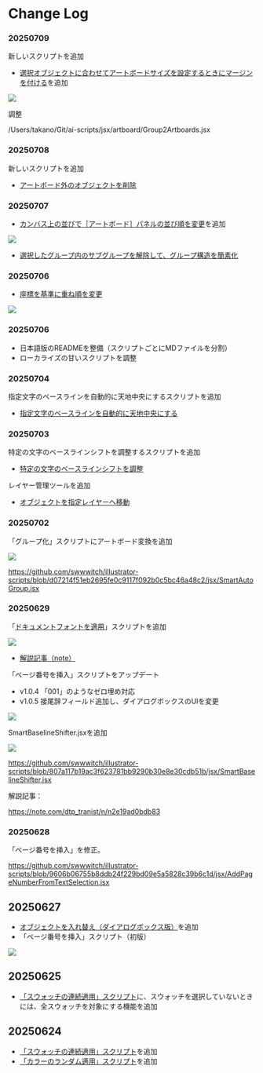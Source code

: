 # Change Log

### 20250709

新しいスクリプトを追加

- [選択オブジェクトに合わせてアートボードサイズを設定するときにマージンを付ける](readme-ja/FitArtboardWithMargin.md)を追加

![](https://www.dtp-transit.jp/images/ss-406-318-72-20250709-065622.png)


調整

/Users/takano/Git/ai-scripts/jsx/artboard/Group2Artboards.jsx

### 20250708

新しいスクリプトを追加

- [アートボード外のオブジェクトを削除](readme-ja/DeleteOutsideArtboard.md)

### 20250707

- [カンバス上の並びで［アートボード］パネルの並び順を変更](readme-ja/ReorderArtboardsByPosition.md)を追加

![](https://www.dtp-transit.jp/images/ss-544-634-72-20250707-032437.png)

- [選択したグループ内のサブグループを解除して、グループ構造を簡素化](readme-ja/SimplifyGroups.md)

### 20250706

- [座標を基準に重ね順を変更](readme-ja/SortItemsByPosition.md)

![](https://www.dtp-transit.jp/images/ss-696-532-72-20250706-195040.png)

### 20250706

- 日本語版のREADMEを整備（スクリプトごとにMDファイルを分割）
- ローカライズの甘いスクリプトを調整

### 20250704

指定文字のベースラインを自動的に天地中央にするスクリプトを追加

- [指定文字のベースラインを自動的に天地中央にする](readme.ja/AdjustBaselineVerticalCenter.md)

### 20250703

特定の文字のベースラインシフトを調整するスクリプトを追加

- [特定の文字のベースラインシフトを調整](readme.ja/SmartBaselineShifter.md)

レイヤー管理ツールを追加

- [オブジェクトを指定レイヤーへ移動](readme.ja/SuperLayerManage.md)

### 20250702

「グループ化」スクリプトにアートボード変換を追加

![](png/ss-882-652-72-20250702-162914.png)

https://github.com/swwwitch/illustrator-scripts/blob/d07214f51eb2695fe0c9117f092b0c5bc46a48c2/jsx/SmartAutoGroup.jsx

### 20250629

「[ドキュメントフォントを適用](https://github.com/swwwitch/illustrator-scripts/blob/master/jsx/ApplyDocumentFonts.jsx)」スクリプトを追加

![](png/ss-880-632-72-20250629-185729.png)

- [解説記事（note）](https://note.com/dtp_tranist/n/n01d6ef7e9b5f)

「ページ番号を挿入」スクリプトをアップデート

- v1.0.4 「001」のようなゼロ埋め対応
- v1.0.5 接尾辞フィールド追加し、ダイアログボックスのUIを変更

![](png/ss-672-346-72-20250629-205331.png)

SmartBaselineShifter.jsxを追加

![](png/ss-460-584-72-20250629-225731.png)

https://github.com/swwwitch/illustrator-scripts/blob/807a117b19ac3f623781bb9290b30e8e30cdb51b/jsx/SmartBaselineShifter.jsx

解説記事：

https://note.com/dtp_tranist/n/n2e19ad0bdb83

### 20250628

「ページ番号を挿入」を修正。

https://github.com/swwwitch/illustrator-scripts/blob/9606b06755b8ddb24f229bd09e5a5828c39b6c1d/jsx/AddPageNumberFromTextSelection.jsx

## 20250627

- [オブジェクトを入れ替え（ダイアログボックス版）](https://github.com/swwwitch/illustrator-scripts/blob/master/jsx/SwapNearestItemWithDialogbox.jsx)を追加
- 「ページ番号を挿入」スクリプト（初版）

![](png/ss-664-440-72-20250627-114603.png)

## 20250625

- [「スウォッチの連続適用」スクリプト](https://github.com/swwwitch/illustrator-scripts/blob/master/jsx/ApplySwatchesToSelection.jsx)に、スウォッチを選択していないときには、全スウォッチを対象にする機能を追加

## 20250624

- [「スウォッチの連続適用」スクリプト](https://github.com/swwwitch/illustrator-scripts/blob/master/jsx/ApplySwatchesToSelection.jsx)を追加
- [「カラーのランダム適用」スクリプト](https://github.com/swwwitch/illustrator-scripts/blob/master/jsx/ShuffleObjectColors.jsx)を追加

